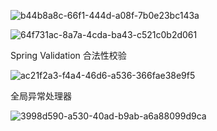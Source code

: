 ![b44b8a8c-66f1-444d-a08f-7b0e23bc143a](file:///D:/TypeDown_Screenshot/b44b8a8c-66f1-444d-a08f-7b0e23bc143a.png)

![64f731ac-8a7a-4cda-ba43-c521c0b2d061](file:///D:/TypeDown_Screenshot/64f731ac-8a7a-4cda-ba43-c521c0b2d061.png)

Spring Validation 合法性校验





![ac21f2a3-f4a4-46d6-a536-366fae38e9f5](file:///D:/TypeDown_Screenshot/ac21f2a3-f4a4-46d6-a536-366fae38e9f5.png)



全局异常处理器



![3998d590-a530-40ad-b9ab-a6a88099d9ca](file:///D:/TypeDown_Screenshot/3998d590-a530-40ad-b9ab-a6a88099d9ca.png)
